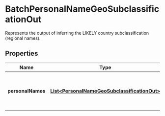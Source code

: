 

# BatchPersonalNameGeoSubclassificationOut

Represents the output of inferring the LIKELY country subclassification (regional names).

## Properties

| Name | Type | Description | Notes |
|------------ | ------------- | ------------- | -------------|
|**personalNames** | [**List&lt;PersonalNameGeoSubclassificationOut&gt;**](PersonalNameGeoSubclassificationOut.md) | Classified names at sub country level (region or state) |  [optional] |



